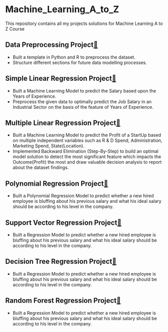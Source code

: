 # Machine_Learning_A_to_Z
This repository contains all my projects solutions for Machine Learning A to Z Course

## Data Preprocessing Project[:file_folder:](https://github.com/shibajyotidebbarma/Machine_Learning_A_to_Z/tree/master/Machine%20Learning%20A-Z/Part%201%20-%20Data%20Preprocessing/Section%202%20--------------------%20Part%201%20-%20Data%20Preprocessing%20--------------------)

- Built a template in Python and R to preprocess the dataset.
- Structure different sections for future data modelling processes.

## Simple Linear Regression Project[:file_folder:](https://github.com/shibajyotidebbarma/Machine_Learning_A_to_Z/tree/master/Machine%20Learning%20A-Z/Part%202%20-%20Regression/Section%204%20-%20Simple%20Linear%20Regression) 

- Built a Machine Learning Model to predict the Salary based upon the Years of Experience.
- Preprocess the given data to optimally predict the Job Salary in an Industrial Sector on the basis of the feature of Years of Experience.

## Multiple Linear Regression Project[:file_folder:](https://github.com/shibajyotidebbarma/Machine_Learning_A_to_Z/tree/master/Machine%20Learning%20A-Z/Part%202%20-%20Regression/Section%205%20-%20Multiple%20Linear%20Regression)

- Built a Machine Learning Model to predict the Profit of a StartUp based on multiple independent variables such as R & D Spend, Administration, Marketing Spend, State(Location).
- Implemented Backward Elimination (Step-By-Step) to build an optimal model solution to detect the most significant feature which impacts the Outcome(Profit) the most and draw valuable decision analysis to report about the dataset findings.


## Polynomial Regression Project[:file_folder:](https://github.com/shibajyotidebbarma/Machine_Learning_A_to_Z/tree/master/Machine%20Learning%20A-Z/Part%202%20-%20Regression/Section%206%20-%20Polynomial%20Regression)

- Built a Polynomial Regression Model to predict whether a new hired employee is bluffing about his previous salary and what his ideal salary should be according to his level in the company.


## Support Vector Regression Project[:file_folder:](https://github.com/shibajyotidebbarma/Machine_Learning_A_to_Z/tree/master/Machine%20Learning%20A-Z/Part%202%20-%20Regression/Section%207%20-%20Support%20Vector%20Regression%20(SVR))

- Built a Regression Model to predict whether a new hired employee is bluffing about his previous salary and what his ideal salary should be according to his level in the company.


## Decision Tree Regression Project[:file_folder:](https://github.com/shibajyotidebbarma/Machine_Learning_A_to_Z/tree/master/Machine%20Learning%20A-Z/Part%202%20-%20Regression/Section%208%20-%20Decision%20Tree%20Regression)

- Built a Regression Model to predict whether a new hired employee is bluffing about his previous salary and what his ideal salary should be according to his level in the company.


## Random Forest Regression Project[:file_folder:](https://github.com/shibajyotidebbarma/Machine_Learning_A_to_Z/tree/master/Machine%20Learning%20A-Z/Part%202%20-%20Regression/Section%209%20-%20Random%20Forest%20Regression)

- Built a Regression Model to predict whether a new hired employee is bluffing about his previous salary and what his ideal salary should be according to his level in the company.